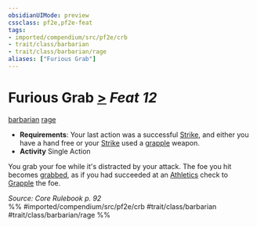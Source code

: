 ```yaml
---
obsidianUIMode: preview
cssclass: pf2e,pf2e-feat
tags:
- imported/compendium/src/pf2e/crb
- trait/class/barbarian
- trait/class/barbarian/rage
aliases: ["Furious Grab"]
---
```

# Furious Grab  [>](chapter-9-playing-the-game.md#Actions "Single Action") *Feat 12*  
[barbarian](rules/traits/barbarian.md)  [rage](rules/traits/rage.md)  

- **Requirements**: Your last action was a successful [Strike](strike.md), and either you have a hand free or your [Strike](strike.md) used a [grapple](rules/traits/grapple.md) weapon.
- **Activity** Single Action

You grab your foe while it's distracted by your attack. The foe you hit becomes [grabbed](conditions.md#Grabbed), as if you had succeeded at an [Athletics](../skills.md#Athletics) check to [Grapple](rules/actions/grapple.md) the foe.

*Source: Core Rulebook p. 92*  
%% #imported/compendium/src/pf2e/crb #trait/class/barbarian #trait/class/barbarian/rage %%